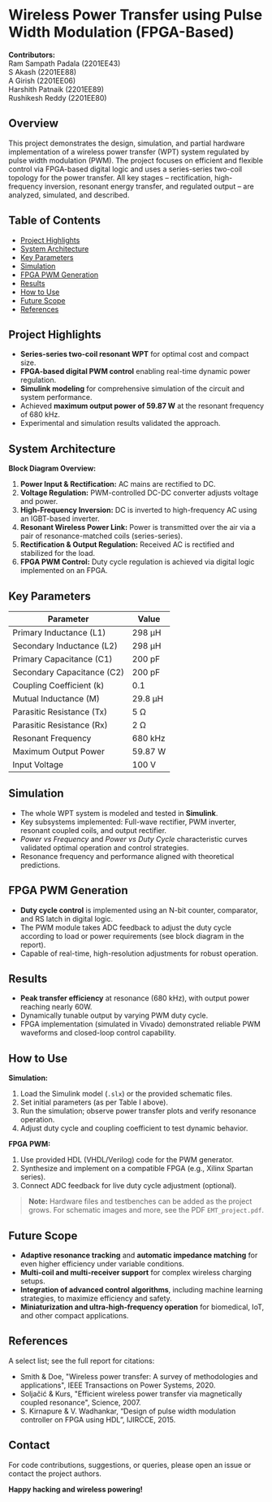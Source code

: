 # Wireless Power Transfer using Pulse Width Modulation (FPGA-Based)

**Contributors:**  
Ram Sampath Padala (2201EE43)  
S Akash (2201EE88)  
A Girish (2201EE06)  
Harshith Patnaik (2201EE89)  
Rushikesh Reddy (2201EE80)

## Overview

This project demonstrates the design, simulation, and partial hardware implementation of a wireless power transfer (WPT) system regulated by pulse width modulation (PWM). The project focuses on efficient and flexible control via FPGA-based digital logic and uses a series-series two-coil topology for the power transfer. All key stages – rectification, high-frequency inversion, resonant energy transfer, and regulated output – are analyzed, simulated, and described.

## Table of Contents

- [Project Highlights](#project-highlights)
- [System Architecture](#system-architecture)
- [Key Parameters](#key-parameters)
- [Simulation](#simulation)
- [FPGA PWM Generation](#fpga-pwm-generation)
- [Results](#results)
- [How to Use](#how-to-use)
- [Future Scope](#future-scope)
- [References](#references)

## Project Highlights

- **Series-series two-coil resonant WPT** for optimal cost and compact size.
- **FPGA-based digital PWM control** enabling real-time dynamic power regulation.
- **Simulink modeling** for comprehensive simulation of the circuit and system performance.
- Achieved **maximum output power of 59.87 W** at the resonant frequency of 680 kHz.
- Experimental and simulation results validated the approach.

## System Architecture

**Block Diagram Overview:**

1. **Power Input & Rectification:** AC mains are rectified to DC.
2. **Voltage Regulation:** PWM-controlled DC-DC converter adjusts voltage and power.
3. **High-Frequency Inversion:** DC is inverted to high-frequency AC using an IGBT-based inverter.
4. **Resonant Wireless Power Link:** Power is transmitted over the air via a pair of resonance-matched coils (series-series).
5. **Rectification & Output Regulation:** Received AC is rectified and stabilized for the load.
6. **FPGA PWM Control:** Duty cycle regulation is achieved via digital logic implemented on an FPGA.

## Key Parameters

| Parameter          | Value         |
|--------------------|--------------|
| Primary Inductance (L1) | 298 μH     |
| Secondary Inductance (L2) | 298 μH  |
| Primary Capacitance (C1) | 200 pF   |
| Secondary Capacitance (C2) | 200 pF |
| Coupling Coefficient (k) | 0.1      |
| Mutual Inductance (M) | 29.8 μH     |
| Parasitic Resistance (Tx) | 5 Ω     |
| Parasitic Resistance (Rx) | 2 Ω     |
| Resonant Frequency | 680 kHz       |
| Maximum Output Power | 59.87 W     |
| Input Voltage | 100 V             |

## Simulation

- The whole WPT system is modeled and tested in **Simulink**.
- Key subsystems implemented: Full-wave rectifier, PWM inverter, resonant coupled coils, and output rectifier.
- *Power vs Frequency* and *Power vs Duty Cycle* characteristic curves validated optimal operation and control strategies.
- Resonance frequency and performance aligned with theoretical predictions.

## FPGA PWM Generation

- **Duty cycle control** is implemented using an N-bit counter, comparator, and RS latch in digital logic.
- The PWM module takes ADC feedback to adjust the duty cycle according to load or power requirements (see block diagram in the report).
- Capable of real-time, high-resolution adjustments for robust operation.

## Results

- **Peak transfer efficiency** at resonance (680 kHz), with output power reaching nearly 60W.
- Dynamically tunable output by varying PWM duty cycle.
- FPGA implementation (simulated in Vivado) demonstrated reliable PWM waveforms and closed-loop control capability.

## How to Use

**Simulation:**

1. Load the Simulink model (`.slx`) or the provided schematic files.
2. Set initial parameters (as per Table I above).
3. Run the simulation; observe power transfer plots and verify resonance operation.
4. Adjust duty cycle and coupling coefficient to test dynamic behavior.

**FPGA PWM:**

1. Use provided HDL (VHDL/Verilog) code for the PWM generator.
2. Synthesize and implement on a compatible FPGA (e.g., Xilinx Spartan series).
3. Connect ADC feedback for live duty cycle adjustment (optional).

> **Note:** Hardware files and testbenches can be added as the project grows. For schematic images and more, see the PDF `EMT_project.pdf`.

## Future Scope

- **Adaptive resonance tracking** and **automatic impedance matching** for even higher efficiency under variable conditions.
- **Multi-coil and multi-receiver support** for complex wireless charging setups.
- **Integration of advanced control algorithms**, including machine learning strategies, to maximize efficiency and safety.
- **Miniaturization and ultra-high-frequency operation** for biomedical, IoT, and other compact applications.

## References

A select list; see the full report for citations:

- Smith & Doe, "Wireless power transfer: A survey of methodologies and applications", IEEE Transactions on Power Systems, 2020.
- Soljačić & Kurs, "Efficient wireless power transfer via magnetically coupled resonance", Science, 2007.
- S. Kirnapure & V. Wadhankar, “Design of pulse width modulation controller on FPGA using HDL”, IJIRCCE, 2015.


## Contact

For code contributions, suggestions, or queries, please open an issue or contact the project authors.

**Happy hacking and wireless powering!**
